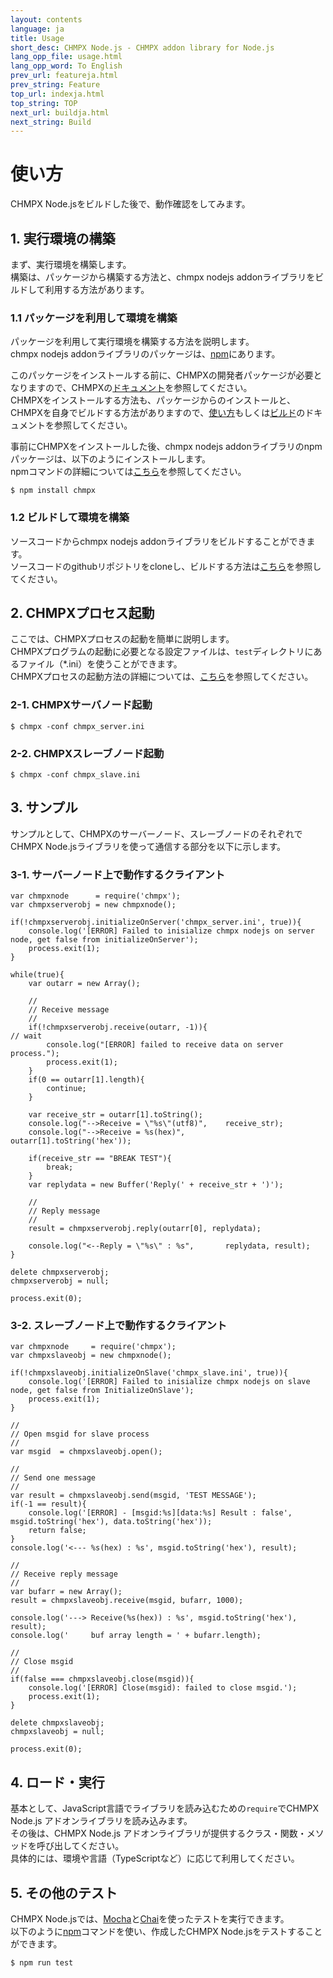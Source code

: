 ```yaml
---
layout: contents
language: ja
title: Usage
short_desc: CHMPX Node.js - CHMPX addon library for Node.js
lang_opp_file: usage.html
lang_opp_word: To English
prev_url: featureja.html
prev_string: Feature
top_url: indexja.html
top_string: TOP
next_url: buildja.html
next_string: Build
---
```


# 使い方
CHMPX Node.jsをビルドした後で、動作確認をしてみます。

## 1. 実行環境の構築
まず、実行環境を構築します。  
構築は、パッケージから構築する方法と、chmpx nodejs addonライブラリをビルドして利用する方法があります。

### 1.1 パッケージを利用して環境を構築
パッケージを利用して実行環境を構築する方法を説明します。  
chmpx nodejs addonライブラリのパッケージは、[npm](https://www.npmjs.com/package/chmpx)にあります。  

このパッケージをインストールする前に、CHMPXの開発者パッケージが必要となりますので、CHMPXの[ドキュメント](https://chmpx.antpick.ax/indexja.html)を参照してください。  
CHMPXをインストールする方法も、パッケージからのインストールと、CHMPXを自身でビルドする方法がありますので、[使い方](https://chmpx.antpick.ax/usageja.html)もしくは[ビルド](https://chmpx.antpick.ax/buildja.html)のドキュメントを参照してください。  

事前にCHMPXをインストールした後、chmpx nodejs addonライブラリのnpmパッケージは、以下のようにインストールします。  
npmコマンドの詳細については[こちら](https://docs.npmjs.com/misc/index.html#npm1)を参照してください。  
```
$ npm install chmpx
```
### 1.2 ビルドして環境を構築
ソースコードからchmpx nodejs addonライブラリをビルドすることができます。  
ソースコードのgithubリポジトリをcloneし、ビルドする方法は[こちら](https://nodejs.chmpx.antpick.ax/buildja.html)を参照してください。

## 2. CHMPXプロセス起動
ここでは、CHMPXプロセスの起動を簡単に説明します。  
CHMPXプログラムの起動に必要となる設定ファイルは、`test`ディレクトリにあるファイル（*.ini）を使うことができます。  
CHMPXプロセスの起動方法の詳細については、[こちら](https://chmpx.antpick.ax/usageja.html)を参照してください。

### 2-1. CHMPXサーバノード起動
```
$ chmpx -conf chmpx_server.ini
```
### 2-2. CHMPXスレーブノード起動
```
$ chmpx -conf chmpx_slave.ini
```

## 3. サンプル
サンプルとして、CHMPXのサーバーノード、スレーブノードのそれぞれでCHMPX Node.jsライブラリを使って通信する部分を以下に示します。

### 3-1. サーバーノード上で動作するクライアント
```
var chmpxnode      = require('chmpx');
var chmpxserverobj = new chmpxnode();

if(!chmpxserverobj.initializeOnServer('chmpx_server.ini', true)){
	console.log('[ERROR] Failed to inisialize chmpx nodejs on server node, get false from initializeOnServer');
	process.exit(1);
}

while(true){
	var outarr = new Array();

	//
	// Receive message
	//
	if(!chmpxserverobj.receive(outarr, -1)){								// wait
		console.log("[ERROR] failed to receive data on server process.");
		process.exit(1);
	}
	if(0 == outarr[1].length){
		continue;
	}

	var receive_str = outarr[1].toString();
	console.log("-->Receive = \"%s\"(utf8)",	receive_str);
	console.log("-->Receive = %s(hex)",			outarr[1].toString('hex'));

	if(receive_str == "BREAK TEST"){
		break;
	}
	var replydata = new Buffer('Reply(' + receive_str + ')');

	//
	// Reply message
	//
	result = chmpxserverobj.reply(outarr[0], replydata);

	console.log("<--Reply = \"%s\" : %s", 		replydata, result);
}

delete chmpxserverobj;
chmpxserverobj = null;

process.exit(0);
```

### 3-2. スレーブノード上で動作するクライアント
```
var chmpxnode     = require('chmpx');
var chmpxslaveobj = new chmpxnode();

if(!chmpxslaveobj.initializeOnSlave('chmpx_slave.ini', true)){
	console.log('[ERROR] Failed to inisialize chmpx nodejs on slave node, get false from InitializeOnSlave');
	process.exit(1);
}

//
// Open msgid for slave process
//
var msgid  = chmpxslaveobj.open();

//
// Send one message
//
var result = chmpxslaveobj.send(msgid, 'TEST MESSAGE');
if(-1 == result){
	console.log('[ERROR] - [msgid:%s][data:%s] Result : false', msgid.toString('hex'), data.toString('hex'));
	return false;
}
console.log('<--- %s(hex) : %s', msgid.toString('hex'), result);

//
// Receive reply message
//
var bufarr = new Array();
result = chmpxslaveobj.receive(msgid, bufarr, 1000);

console.log('---> Receive(%s(hex)) : %s', msgid.toString('hex'), result);
console.log('     buf array length = ' + bufarr.length);

//
// Close msgid
//
if(false === chmpxslaveobj.close(msgid)){
	console.log('[ERROR] Close(msgid): failed to close msgid.');
	process.exit(1);
}

delete chmpxslaveobj;
chmpxslaveobj = null;

process.exit(0);
```

## 4. ロード・実行
基本として、JavaScript言語でライブラリを読み込むための`require`でCHMPX Node.js アドオンライブラリを読み込みます。  
その後は、CHMPX Node.js アドオンライブラリが提供するクラス・関数・メソッドを呼び出してください。  
具体的には、環境や言語（TypeScriptなど）に応じて利用してください。

## 5. その他のテスト  
CHMPX Node.jsでは、[Mocha](https://github.com/mochajs/mocha)と[Chai](https://github.com/chaijs/chai)を使ったテストを実行できます。  
以下のように[npm](https://www.npmjs.com/get-npm)コマンドを使い、作成したCHMPX Node.jsをテストすることができます。  
```
$ npm run test
```
